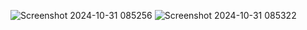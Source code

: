 ![Screenshot 2024-10-31 085256](https://github.com/user-attachments/assets/a284ff73-52e2-4dfa-bc76-e831793c1882)
![Screenshot 2024-10-31 085322](https://github.com/user-attachments/assets/a5ba4cff-a745-46b4-961d-d5809d8157c4)
